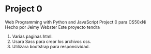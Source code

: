 # Project 0
Web Programming with Python and JavaScript
Project 0 para CS50xNi 
Hecho por Jeimy Webster
Este proyecto tendra 
1. Varias paginas html.
2. Usara Sass para crear los archivos css.
3. Utilizara bootstrap para responsividad.